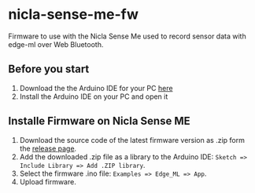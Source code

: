 # nicla-sense-me-fw

Firmware to use with the Nicla Sense Me used to record sensor data with edge-ml over Web Bluetooth.

## Before you start
1. Download the the Arduino IDE for your PC [here](https://www.arduino.cc/en/software)
2. Install the Arduino IDE on your PC and open it

## Installe Firmware on Nicla Sense ME
1. Download the source code of the latest firmware version as .zip form the [release page](https://github.com/edge-ml/nicla-sense-me-fw/releases).
2. Add the downloaded .zip file as a library to the Arduino IDE: `Sketch => Include Library => Add .ZIP library`.
3. Select the firmware .ino file: `Examples => Edge_ML => App`.
4. Upload firmware.
